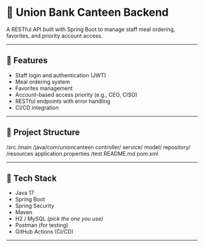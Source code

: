 # 📌 Union Bank Canteen Backend

A RESTful API built with Spring Boot to manage staff meal ordering, favorites, and priority account access.

---

## 🚀 Features

- Staff login and authentication (JWT)
- Meal ordering system
- Favorites management
- Account-based access priority (e.g., CEO, CISO)
- RESTful endpoints with error handling
- CI/CD integration

---

## 📂 Project Structure
/src
/main
/java/com/unioncanteen
controller/
service/
model/
repository/
/resources
application.properties
/test
README.md
pom.xml



---

## 🧰 Tech Stack

- Java 17  
- Spring Boot  
- Spring Security  
- Maven  
- H2 / MySQL *(pick the one you use)*  
- Postman (for testing)  
- GitHub Actions (CI/CD)

---



